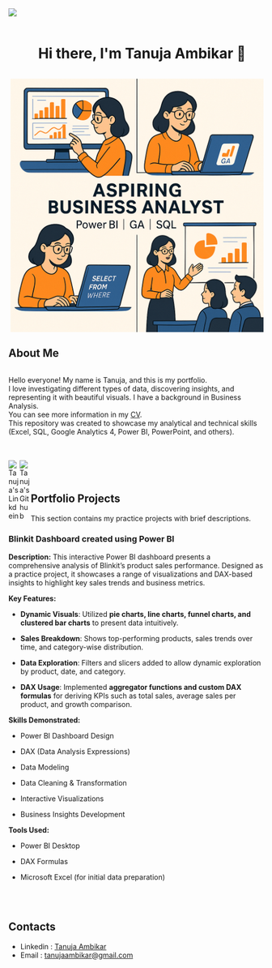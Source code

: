 <!--horizontal divider(gradiant)-->
<img src="https://user-images.githubusercontent.com/73097560/115834477-dbab4500-a447-11eb-908a-139a6edaec5c.gif">
<!--h1 without bottom border-->

<div id="user-content-toc">
  <ul align="center">
    <summary><h1 style="display: inline-block"> Hi there, I'm Tanuja Ambikar 👋 </h1></summary>
  </ul>
</div>
<img height=500 align="right" alt="GIF" src="https://github.com/TanujaAmbikar123/TanujaAmbikar123/blob/main/BA.png">
    <summary><h2 style="display: inline-block"> About Me </h2></summary>
  </ul>
  <p>Hello everyone! My name is Tanuja, and this is my portfolio.<br/>
    I love investigating different types of data, discovering insights, and representing it with beautiful visuals.
    I have a background in Business Analysis.<br/>
    You can see more information in my <a href="https://github.com/TanujaAmbikar123/TanujaAmbikar123/blob/main/Tanuja_Ambikar_Resume%20(3).pdf">CV</a>.<br/>
    This repository was created to showcase my analytical and technical skills (Excel, SQL, Google Analytics 4, Power BI, PowerPoint, and others).</p>
    <br/>
    <br/>
<a href="https://www.linkedin.com/in/tanuja-ambikar/">
  <img align="left" alt="Tanuja's Linkdein" width="22px" src="https://cdn.jsdelivr.net/npm/simple-icons@v3/icons/linkedin.svg" />
</a>
<a href="https://github.com/TanujaAmbikar123/">
  <img align="left" alt="Tanuja's Github" width="22px" src="https://cdn.jsdelivr.net/npm/simple-icons@v3/icons/github.svg" />
</a>
</ul>
<br/>
<br/>
<summary><h2> Portfolio Projects </h2></summary>
<p>This section contains my practice projects with brief descriptions.</p>
<h3>Blinkit Dashboard created using Power BI</h3>
<p><strong>Description:</strong> This interactive Power BI dashboard presents a comprehensive analysis of Blinkit’s product sales performance. Designed as a practice project, it showcases a range of visualizations and DAX-based insights to highlight key sales trends and business metrics. </p><p data-start="518" data-end="535"><strong data-start="518" data-end="535">Key Features:</strong></p>
<ul data-start="536" data-end="1053">
<li data-start="536" data-end="665">
<p data-start="538" data-end="665"><strong data-start="538" data-end="557">Dynamic Visuals</strong>: Utilized <strong data-start="568" data-end="636">pie charts, line charts, funnel charts, and clustered bar charts</strong> to present data intuitively.</p>
</li>
<li data-start="666" data-end="775">
<p data-start="668" data-end="775"><strong data-start="668" data-end="687">Sales Breakdown</strong>: Shows top-performing products, sales trends over time, and category-wise distribution.</p>
</li>
<li data-start="776" data-end="886">
<p data-start="778" data-end="886"><strong data-start="778" data-end="798">Data Exploration</strong>: Filters and slicers added to allow dynamic exploration by product, date, and category.</p>
</li>
<li data-start="887" data-end="1053">
<p data-start="889" data-end="1053"><strong data-start="889" data-end="902">DAX Usage</strong>: Implemented <strong data-start="916" data-end="964">aggregator functions and custom DAX formulas</strong> for deriving KPIs such as total sales, average sales per product, and growth comparison.</p>
</li>
</ul>
<p data-start="1055" data-end="1079"><strong data-start="1055" data-end="1079">Skills Demonstrated:</strong></p>
<ul data-start="1080" data-end="1251">
<li data-start="1080" data-end="1107">
<p data-start="1082" data-end="1107">Power BI Dashboard Design</p>
</li>
<li data-start="1108" data-end="1141">
<p data-start="1110" data-end="1141">DAX (Data Analysis Expressions)</p>
</li>
<li data-start="1142" data-end="1157">
<p data-start="1144" data-end="1157">Data Modeling</p>
</li>
<li data-start="1158" data-end="1190">
<p data-start="1160" data-end="1190">Data Cleaning &amp; Transformation</p>
</li>
<li data-start="1191" data-end="1219">
<p data-start="1193" data-end="1219">Interactive Visualizations</p>
</li>
<li data-start="1220" data-end="1251">
<p data-start="1222" data-end="1251">Business Insights Development</p>
</li>
</ul>
<p data-start="1253" data-end="1268"><strong data-start="1253" data-end="1268">Tools Used:</strong></p>
<ul data-start="1269" data-end="1360">
<li data-start="1269" data-end="1287">
<p data-start="1271" data-end="1287">Power BI Desktop</p>
</li>
<li data-start="1288" data-end="1302">
<p data-start="1290" data-end="1302">DAX Formulas</p>
</li>
<li data-start="1303" data-end="1360">
<p data-start="1305" data-end="1360">Microsoft Excel (for initial data preparation)</p>
</li>
</ul>

<br/>
<br/>
<summary><h2> Contacts </h2></summary>
<ul align="left">
<li>Linkedin : <a href="https://www.linkedin.com/in/tanuja-ambikar/">Tanuja Ambikar</a></li>
<li>Email : <a href="tanujaambikar@gmail.com">tanujaambikar@gmail.com</a></li>


